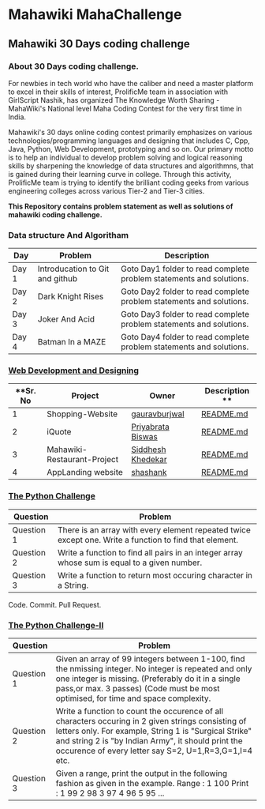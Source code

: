#  Mahawiki MahaChallenge
## Mahawiki 30 Days coding challenge

### About 30 Days coding challenge.

For newbies in tech world who have the caliber and need a master platform to excel in their skills of interest,
ProlificMe team in association with GirlScript Nashik, has organized The Knowledge Worth Sharing - MahaWiki's National level 
Maha Coding Contest for the very first time in India.

Mahawiki's 30 days online coding contest primarily emphasizes on various technologies/programming languages
and designing that includes C, Cpp, Java, Python, Web Development, prototyping and so on. 
Our primary motto is to help an individual to develop problem solving and logical reasoning skills
by sharpening the knowledge of data structures and algorithmns, 
that is gained during their learning curve in college. Through this activity, 
ProlificMe team is trying to identify the brilliant coding geeks from various 
engineering colleges across various Tier-2 and Tier-3 cities.

<b>This Repository contains problem statement as well as solutions of mahawiki coding challenge.</b>

### Data structure And Algoritham 

Day |Problem  | Description 
------------ | ------------ | -------------
Day 1 | Introducation to  Git and github|  Goto Day1 folder to read complete problem statements and solutions.
Day 2 |Dark Knight Rises | Goto Day2 folder to read complete problem statements and solutions.
Day 3 | Joker And Acid | Goto Day3 folder to read complete problem statements and solutions.
Day 4 | Batman In a MAZE | Goto Day4 folder to read complete problem statements and solutions.

### [Web Development and Designing](Web-Development/REDME.md)

**Sr. No |Project | Owner |  Description **
------------ | ------------ | -------------|-----------------
1 | Shopping-Website |  [gauravburjwal](https://github.com/gauravburjwal/) | [README.md](Web-Development/Gaurav-Burjwal-Shoping-Website.md)
2 |iQuote | [Priyabrata Biswas](https://github.com/pbiswas101)|[README.md](Web-Development/Priyabrata-Biswas-iQuote.md)
3 | Mahawiki-Restaurant-Project |[Siddhesh Khedekar](https://github.com/SiddheshKhedekar)|[README.md](Web-Development/SiddheshKhedekar-RestaurantWebsite.md)
4|AppLanding website| [shashank](https://github.com/shashank-sj)| [README.md](Web-Development/Shashank_AppLanding_website.md)

###  [The Python Challenge](Python-Challenge/README.md)
      

Question |Problem  |
------------ | ------------ 
Question 1 | There is an array with every element repeated twice except one. Write a function to find that element.
Question 2 | Write a function to find all pairs in an integer array whose sum is equal to a given number.
Question 3 | Write a function to return most occuring character in a String.

Code. Commit. Pull Request.


###  [The Python Challenge-II](Python-Challenge-II/README.md)
      

Question |Problem  |
------------ | ------------ 
Question 1 | Given an array of 99 integers between 1-100, find the nmissing integer. No integer is repeated and only one integer is missing. (Preferably do it in a single pass,or max. 3 passes) (Code must be most optimised, for time and space complexity. 
Question 2 | Write a function to count the occurence of all characters occuring in 2 given strings consisting of letters only. For example, String 1 is "Surgical Strike" and string 2 is "by Indian Army", it should print the occurence of every letter say S=2, U=1,R=3,G=1,I=4 etc.
Question 3 | Given a range, print the output in the following fashion as given in the example. Range : 1 100 Print : 1 99 2 98 3 97 4 96 5 95 ... 
